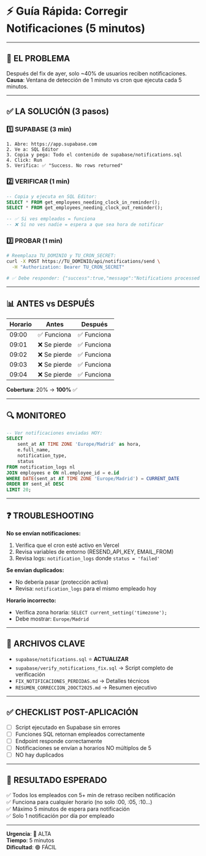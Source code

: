 # ⚡ Guía Rápida: Corregir Notificaciones (5 minutos)

---

## 🐛 EL PROBLEMA
Después del fix de ayer, solo ~40% de usuarios reciben notificaciones.  
**Causa**: Ventana de detección de 1 minuto vs cron que ejecuta cada 5 minutos.

---

## ✅ LA SOLUCIÓN (3 pasos)

### 1️⃣ SUPABASE (3 min)

```
1. Abre: https://app.supabase.com
2. Ve a: SQL Editor
3. Copia y pega: Todo el contenido de supabase/notifications.sql
4. Click: Run
5. Verifica: ✅ "Success. No rows returned"
```

### 2️⃣ VERIFICAR (1 min)

```sql
-- Copia y ejecuta en SQL Editor:
SELECT * FROM get_employees_needing_clock_in_reminder();
SELECT * FROM get_employees_needing_clock_out_reminder();

-- ✅ Si ves empleados = funciona
-- ❌ Si no ves nadie = espera a que sea hora de notificar
```

### 3️⃣ PROBAR (1 min)

```bash
# Reemplaza TU_DOMINIO y TU_CRON_SECRET:
curl -X POST https://TU_DOMINIO/api/notifications/send \
  -H "Authorization: Bearer TU_CRON_SECRET"

# ✅ Debe responder: {"success":true,"message":"Notifications processed"}
```

---

## 📊 ANTES vs DESPUÉS

| Horario | Antes | Después |
|---------|-------|---------|
| 09:00   | ✅ Funciona | ✅ Funciona |
| 09:01   | ❌ Se pierde | ✅ Funciona |
| 09:02   | ❌ Se pierde | ✅ Funciona |
| 09:03   | ❌ Se pierde | ✅ Funciona |
| 09:04   | ❌ Se pierde | ✅ Funciona |

**Cobertura**: 20% → **100%** ✅

---

## 🔍 MONITOREO

```sql
-- Ver notificaciones enviadas HOY:
SELECT 
    sent_at AT TIME ZONE 'Europe/Madrid' as hora,
    e.full_name,
    notification_type,
    status
FROM notification_logs nl
JOIN employees e ON nl.employee_id = e.id
WHERE DATE(sent_at AT TIME ZONE 'Europe/Madrid') = CURRENT_DATE
ORDER BY sent_at DESC
LIMIT 20;
```

---

## ❓ TROUBLESHOOTING

**No se envían notificaciones:**
1. Verifica que el cron esté activo en Vercel
2. Revisa variables de entorno (RESEND_API_KEY, EMAIL_FROM)
3. Revisa logs: `notification_logs` donde `status = 'failed'`

**Se envían duplicados:**
- No debería pasar (protección activa)
- Revisa: `notification_logs` para el mismo empleado hoy

**Horario incorrecto:**
- Verifica zona horaria: `SELECT current_setting('timezone');`
- Debe mostrar: `Europe/Madrid`

---

## 📁 ARCHIVOS CLAVE

- `supabase/notifications.sql` ⭐ **ACTUALIZAR**
- `supabase/verify_notifications_fix.sql` → Script completo de verificación
- `FIX_NOTIFICACIONES_PERDIDAS.md` → Detalles técnicos
- `RESUMEN_CORRECCION_20OCT2025.md` → Resumen ejecutivo

---

## ✅ CHECKLIST POST-APLICACIÓN

- [ ] Script ejecutado en Supabase sin errores
- [ ] Funciones SQL retornan empleados correctamente
- [ ] Endpoint responde correctamente
- [ ] Notificaciones se envían a horarios NO múltiplos de 5
- [ ] NO hay duplicados

---

## 🎯 RESULTADO ESPERADO

✅ Todos los empleados con 5+ min de retraso reciben notificación  
✅ Funciona para cualquier horario (no solo :00, :05, :10...)  
✅ Máximo 5 minutos de espera para notificación  
✅ Solo 1 notificación por día por empleado  

---

**Urgencia**: 🔴 ALTA  
**Tiempo**: 5 minutos  
**Dificultad**: 🟢 FÁCIL

